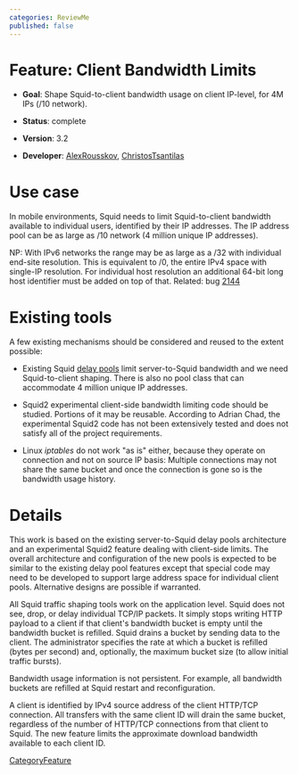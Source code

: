 ```yaml
---
categories: ReviewMe
published: false
---
```

# Feature: Client Bandwidth Limits

  - **Goal**: Shape Squid-to-client bandwidth usage on client IP-level,
    for 4M IPs (/10 network).

  - **Status**: complete

  - **Version**: 3.2

  - **Developer**:
    [AlexRousskov](/AlexRousskov),
    [ChristosTsantilas](/ChristosTsantilas)

# Use case

In mobile environments, Squid needs to limit Squid-to-client bandwidth
available to individual users, identified by their IP addresses. The IP
address pool can be as large as /10 network (4 million unique IP
addresses).

NP: With IPv6 networks the range may be as large as a /32 with
individual end-site resolution. This is equivalent to /0, the entire
IPv4 space with single-IP resolution. For individual host resolution an
additional 64-bit long host identifier must be added on top of that.
Related: bug [2144](https://bugs.squid-cache.org/show_bug.cgi?id=2144)

# Existing tools

A few existing mechanisms should be considered and reused to the extent
possible:

  - Existing Squid [delay
    pools](/Features/DelayPools)
    limit server-to-Squid bandwidth and we need Squid-to-client shaping.
    There is also no pool class that can accommodate 4 million unique IP
    addresses.

  - Squid2 experimental client-side bandwidth limiting code should be
    studied. Portions of it may be reusable. According to Adrian Chad,
    the experimental Squid2 code has not been extensively tested and
    does not satisfy all of the project requirements.

  - Linux *iptables* do not work "as is" either, because they operate on
    connection and not on source IP basis: Multiple connections may not
    share the same bucket and once the connection is gone so is the
    bandwidth usage history.

# Details

This work is based on the existing server­-to­-Squid delay pools
architecture and an experimental Squid2 feature dealing with
client­-side limits. The overall architecture and configuration of the
new pools is expected to be similar to the existing delay pool features
except that special code may need to be developed to support large
address space for individual client pools. Alternative designs are
possible if warranted.

All Squid traffic shaping tools work on the application level. Squid
does not see, drop, or delay individual TCP/IP packets. It simply stops
writing HTTP payload to a client if that client's bandwidth bucket is
empty until the bandwidth bucket is refilled. Squid drains a bucket by
sending data to the client. The administrator specifies the rate at
which a bucket is refilled (bytes per second) and, optionally, the
maximum bucket size (to allow initial traffic bursts).

Bandwidth usage information is not persistent. For example, all
bandwidth buckets are refilled at Squid restart and reconfiguration.

A client is identified by IPv4 source address of the client HTTP/TCP
connection. All transfers with the same client ID will drain the same
bucket, regardless of the number of HTTP/TCP connections from that
client to Squid. The new feature limits the approximate download
bandwidth available to each client ID.

[CategoryFeature](/CategoryFeature)
